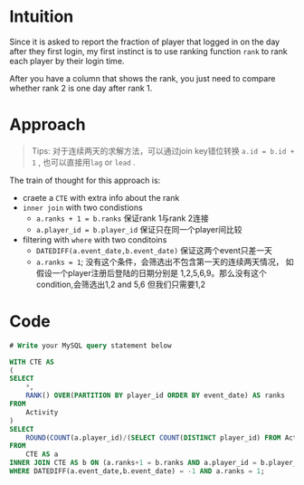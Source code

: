 # Intuition
<!-- Describe your first thoughts on how to solve this problem. -->
Since it is asked to report the fraction of player that logged in on the day after they first login, my first instinct is to use ranking function `rank` to rank each player by their login time.

After you have a column that shows the rank, you just need to compare whether rank 2 is one day after rank 1.

# Approach
<!-- Describe your approach to solving the problem. -->
> Tips: 对于连续两天的求解方法，可以通过join key错位转换 `a.id = b.id + 1` , 也可以直接用`lag` or `lead` .

The train of thought for this approach is:
- craete a `CTE` with extra info about the rank
- `inner join` with two condistions
  - `a.ranks + 1 = b.ranks` 保证rank 1与rank 2连接
  - `a.player_id = b.player_id` 保证只在同一个player间比较
- filtering with `where` with two conditoins
  - `DATEDIFF(a.event_date,b.event_date)` 保证这两个event只差一天
  - `a.ranks = 1`; 没有这个条件，会筛选出不包含第一天的连续两天情况， 如 假设一个player注册后登陆的日期分别是 1,2,5,6,9。那么没有这个condition,会筛选出1,2 and 5,6 但我们只需要1,2

# Code
```sql
# Write your MySQL query statement below

WITH CTE AS
(
SELECT
    *,
    RANK() OVER(PARTITION BY player_id ORDER BY event_date) AS ranks
FROM
    Activity
)
SELECT
    ROUND(COUNT(a.player_id)/(SELECT COUNT(DISTINCT player_id) FROM Activity)*1.0,2) AS fraction
FROM
    CTE AS a
INNER JOIN CTE AS b ON (a.ranks+1 = b.ranks AND a.player_id = b.player_id)
WHERE DATEDIFF(a.event_date,b.event_date) = -1 AND a.ranks = 1; 


```